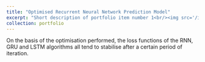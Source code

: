 ```yaml
---
title: "Optimised Recurrent Neural Network Prediction Model"
excerpt: "Short description of portfolio item number 1<br/><img src='/images/plot1.png'>"
collection: portfolio
---
```


On the basis of the optimisation performed, the loss functions of the RNN, GRU and LSTM algorithms all tend to stabilise after a certain period of iteration.
